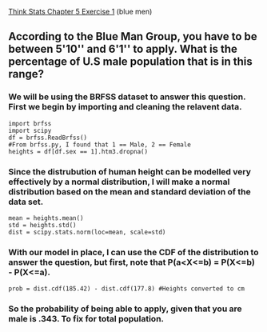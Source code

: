 [Think Stats Chapter 5 Exercise 1](http://greenteapress.com/thinkstats2/html/thinkstats2006.html#toc50) (blue men)

## According to the Blue Man Group, you have to be between 5'10'' and 6'1'' to apply. What is the percentage of U.S male population that is in this range?

### We will be using the BRFSS dataset to answer this question. First we begin by importing and cleaning the relavent data.

```
import brfss
import scipy
df = brfss.ReadBrfss()
#From brfss.py, I found that 1 == Male, 2 == Female
heights = df[df.sex == 1].htm3.dropna()

```

### Since the distrubution of human height can be modelled very effectively by a normal distribution, I will make a normal distribution based on the mean and standard deviation of the data set.

```
mean = heights.mean()
std = heights.std()
dist = scipy.stats.norm(loc=mean, scale=std)
```

### With our model in place, I can use the CDF of the distribution to answer the question, but first, note that P(a<X<=b) = P(X<=b) - P(X<=a).

```
prob = dist.cdf(185.42) - dist.cdf(177.8) #Heights converted to cm
```

### So the probability of being able to apply, given that you are male is .343. To fix for total population.